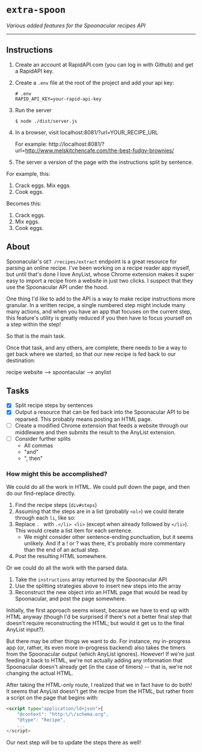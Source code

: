 # `extra-spoon`
*Various added features for the Spoonacular recipes API*

---

## Instructions
<!-- In the markdown, numbering each as 1 allows us to not worry about actual ordering. The numbers will display correctly. -->
1. Create an account at RapidAPI.com (you can log in with Github) and get a RapidAPI key.
1. Create a `.env` file at the root of the project and add your api key:
    ```
    # .env
    RAPID_API_KEY=your-rapid-api-key
    ``` 
1. Run the server
    ```
    $ node ./dist/server.js
    ```
   
1. In a browser, visit localhost:8081/?url=YOUR_RECIPE_URL
   
   For example: http://localhost:8081/?url=http://www.melskitchencafe.com/the-best-fudgy-brownies/
   
1. The server a version of the page with the instructions split by sentence. 

For example, this:
1. Crack eggs. Mix eggs. 
2. Cook eggs.

Becomes this:
1. Crack eggs.
2. Mix eggs.
3. Cook eggs.


## About

Spoonacular's `GET /recipes/extract` endpoint is a great resource for parsing an online recipe. I've been working on a recipe reader app myself, but until that's done I love AnyList, whose Chrome extension makes it super easy to import a recipe from a website in just two clicks. I suspect that they use the Spoonacular API under the hood.

One thing I'd like to add to the API is a way to make recipe instructions more granular. In a written recipe, a single numbered step might include many many actions, and when you have an app that focuses on the current step, this feature's utility is greatly reduced if you then have to focus yourself on a step within the step!

So that is the main task.

Once that task, and any others, are complete, there needs to be a way to get back where we started, so that our new recipe is fed back to our destination:

recipe website --> spoontacular --> anylist

## Tasks
- [X] Split recipe steps by sentences 
- [X] Output a resource that can be fed back into the Spoonacular API to be reparsed. This probably means posting an HTML page.
- [ ] Create a modified Chrome extension that feeds a website through our middleware and then submits the result to the AnyList extension. 
- [ ] Consider further splits
    - All commas
    - "and"
    - ", then"

### How might this be accomplished?
We could do all the work in HTML. We could pull down the page, and then do our find-replace directly. 
1. Find the recipe steps (`div#steps`)
2. Assuming that the steps are in a list (probably `<ol>`) we could iterate through each `li`, like so:
3. Replace `. ` with `.</li> <li>` (except when already followed by `</li>`). This would create a list item for each sentence. 
    - We might consider other sentence-ending punctuation, but it seems unlikely. And if a ! or ? was there, it's probably more commentary than the end of an actual step.
4. Post the resulting HTML somewhere.

Or we could do all the work with the parsed data.
1. Take the `instructions` array returned by the Spoonacular API
2. Use the splitting strategies above to insert new steps into the array
3. Reconstruct the new object into an HTML page that would be read by Spoonacular, and post the page somewhere.

Initially, the first approach seems wisest, because we have to end up with HTML anyway (though I'd be surprised if there's not a better final step that doesn't require reconstructing the HTML; but would it get us to the final AnyList input?).

But there may be other things we want to do. For instance, my in-progress app (or, rather, its even more in-progress backend) also takes the timers from the Spoonacular output (which AnyList ignores). However! If we're just feeding it back to HTML, we're not actually adding any information that Spoonacular doesn't already get (in the case of timers) -- that is, we're not changing the actual HTML.

After taking the HTML-only route, I realized that we in fact have to do both! It seems that AnyList doesn't get the recipe from the HTML, but rather from a script on the page that begins with:
```html
<script type="application/ld+json">{
    "@context": "http:\/\/schema.org",
    "@type": "Recipe",
    ...
</script>
```

Our next step will be to update the steps there as well!